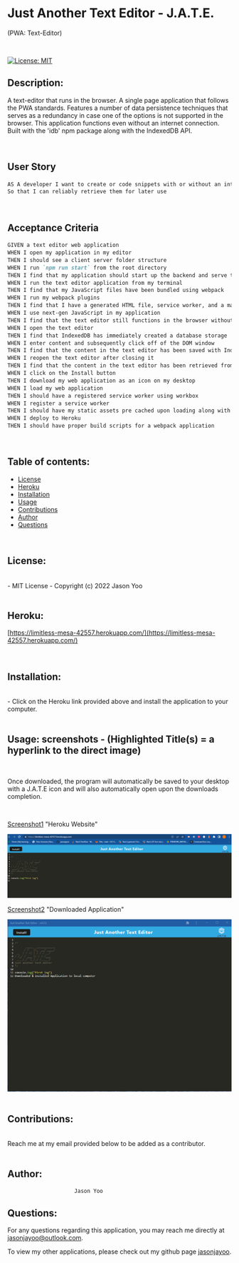 # Just Another Text Editor - J.A.T.E.

(PWA: Text-Editor)

<br>

[![License: MIT](https://img.shields.io/badge/License-MIT-blue.svg)](https://opensource.org/licenses/MIT)
  

## Description:

A text-editor that runs in the browser. A single page application that follows the PWA standards. Features a number of data persistence techniques that serves as a redundancy in case one of the options is not supported in the browser. This application functions even without an internet connection. Built with the 'idb' npm package along with the IndexedDB API.

<br>

## User Story

```md
AS A developer I want to create or code snippets with or without an internet connection
So that I can reliably retrieve them for later use
```

<br>

## Acceptance Criteria

```md
GIVEN a text editor web application
WHEN I open my application in my editor
THEN I should see a client server folder structure
WHEN I run `npm run start` from the root directory
THEN I find that my application should start up the backend and serve the client
WHEN I run the text editor application from my terminal
THEN I find that my JavaScript files have been bundled using webpack
WHEN I run my webpack plugins
THEN I find that I have a generated HTML file, service worker, and a manifest file
WHEN I use next-gen JavaScript in my application
THEN I find that the text editor still functions in the browser without errors
WHEN I open the text editor
THEN I find that IndexedDB has immediately created a database storage
WHEN I enter content and subsequently click off of the DOM window
THEN I find that the content in the text editor has been saved with IndexedDB
WHEN I reopen the text editor after closing it
THEN I find that the content in the text editor has been retrieved from our IndexedDB
WHEN I click on the Install button
THEN I download my web application as an icon on my desktop
WHEN I load my web application
THEN I should have a registered service worker using workbox
WHEN I register a service worker
THEN I should have my static assets pre cached upon loading along with subsequent pages and static assets
WHEN I deploy to Heroku
THEN I should have proper build scripts for a webpack application
```

<br>

## Table of contents:

  * [License](#license)
  * [Heroku](#heroku)
  * [Installation](#installation)
  * [Usage](#usage)
  * [Contributions](#contributions)
  * [Author](#author)
  * [Questions](#questions)

<br>
  
## License:
<br>
      -  MIT License - Copyright (c) 2022 Jason Yoo

<br>
<br>

## Heroku:

[https://limitless-mesa-42557.herokuapp.com/](https://limitless-mesa-42557.herokuapp.com/)
  
<br>

## Installation:
<br>
      -  Click on the Heroku link provided above and install the application to your computer. 

<br>
<br>
  
## Usage: screenshots - (Highlighted Title(s) = a hyperlink to the direct image)

<br>

Once downloaded, the program will automatically be saved to your desktop with a J.A.T.E icon and will also automatically open upon the downloads completion.

<br>
  

[Screenshot1](images/screenshot1.png)  "Heroku Website"

<img src="images/screenshot1.png">

<br>

[Screenshot2](images/Screenshot2.png)  "Downloaded Application"

<img src="images/Screenshot2.png">

<br>
<br>

  
## Contributions:
<br>
Reach me at my email provided below to be added as a contributor.
  
<br>
<br>


## Author:
                         Jason Yoo
  

## Questions:
  For any questions regarding this application, you may reach me directly at jasonjayoo@outlook.com.

  To view my other applications, please check out my github page [jasonjayoo](https://github.com/jasonjayoo).


